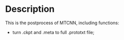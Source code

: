 # Description
This is the postprocess of MTCNN, including functions:
* turn .ckpt and .meta to full .prototxt file;